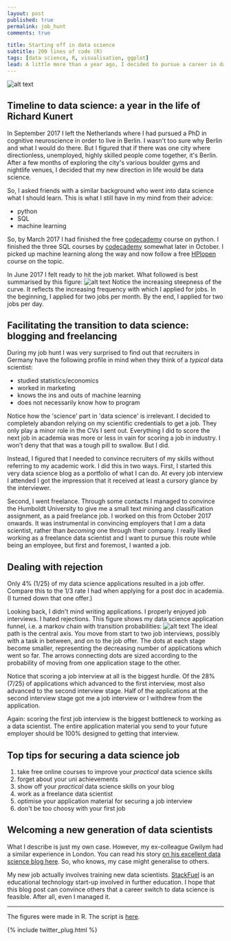 ```yaml
---
layout: post
published: true
permalink: job_hunt
comments: true

title: Starting off in data science
subtitle: 200 lines of code (R)
tags: [data science, R, visualisation, ggplot]
lead: A little more than a year ago, I decided to pursue a career in data science. Today, I work as an educational data scientist for StackFuel, a small start-up in Berlin. How did I do it?
---
```


![alt text](https://github.com/rikunert/job_applications/raw/master/Job_appl_1.png "5 months of hunting down a data science job,")

<!--excerpt-->

## Timeline to data science: a year in the life of Richard Kunert
In September 2017 I left the Netherlands where I had pursued a PhD in cognitive neuroscience in order to live in Berlin.
I wasn't too sure why Berlin and what I would do there.
But I figured that if there was one city where directionless, unemployed, highly skilled people come together, it's Berlin.
After a few months of exploring the city's various boulder gyms and nightlife venues, I decided that my new direction in life would be data science.

So, I asked friends with a similar background who went into data science what I should learn. This is what I still have in my mind from their advice:
- python
- SQL
- machine learning

So, by March 2017 I had finished the free [codecademy](https://www.codecademy.com) course on python.
I finished the three SQL courses by [codecademy](https://www.codecademy.com) somewhat later in October.
I picked up machine learning along the way and now follow a free [HPIopen](https://open.hpi.de/) course on the topic.

In June 2017 I felt ready to hit the job market. What followed is best summarised by this figure:
![alt text](https://github.com/rikunert/job_applications/raw/master/Job_appl_1.png "5 months of hunting down a data science job")
Notice the increasing steepness of the curve. It reflects the increasing frequency with which I applied for jobs.
In the beginning, I applied for two jobs per month.
By the end, I applied for two jobs per day.

## Facilitating the transition to data science: blogging and freelancing
During my job hunt I was very surprised to find out that recruiters in Germany have the following profile in mind when they think of a *typical* data scientist:
- studied statistics/economics
- worked in marketing
- knows the ins and outs of machine learning
- does not necessarily know how to program

Notice how the 'science' part in 'data science' is irrelevant.
I decided to completely abandon relying on my scientific credentials to get a job.
They only play a minor role in the CVs I sent out.
Everything I did to score the next job in academia was more or less in vain for scoring a job in industry.
I won't deny that that was a tough pill to swallow. But I did.

Instead, I figured that I needed to convince recruiters of my skills without referring to my academic work.
I did this in two ways.
First, I started this very data science blog as a portfolio of what I can do.
At every job interview I attended I got the impression that it received at least a cursory glance by the interviewer.

Second, I went freelance.
Through some contacts I managed to convince the Humboldt University to give me a small text mining and classification assignment, as a paid freelance job.
I worked on this from October 2017 onwards.
It was instrumental in convincing employers that I *am* a data scientist, rather than *becoming* one through their company.
I really liked working as a freelance data scientist and I want to pursue this route while being an employee, but first and foremost, I wanted a job.

## Dealing with rejection
Only 4% (1/25) of my data science applications resulted in a job offer. Compare this to the 1/3 rate I had when applying for a post doc in academia. (I turned down that one offer.)

Looking back, I didn't mind writing applications.
I properly enjoyed job interviews.
I hated rejections.
This figure shows my data science application funnel, i.e. a markov chain with transition probabilities:
![alt text](https://github.com/rikunert/job_applications/raw/master/Job_appl_2.png "The data science application funnel")
The ideal path is the central axis. You move from start to two job interviews, possibly with a task in between, and on to the job offer.
The dots at each stage become smaller, representing the decreasing number of applications which went so far.
The arrows connecting dots are sized according to the probability of moving from one application stage to the other.

Notice that scoring a job interview at all is the biggest hurdle.
Of the 28% (7/25) of applications which advanced to the first interview, most also advanced to the second interview stage.
Half of the applications at the second interview stage got me a job interview or I withdrew from the application.

Again: scoring the first job interview is the biggest bottleneck to working as a data scientist.
The entire application material you send to your future employer should be 100% designed to getting that interview.

## Top tips for securing a data science job
1. take free online courses to improve your *practical* data science skills
2. forget about your uni achievements
3. show off your *practical* data science skills on your blog
4. work as a freelance data scientist
5. optimise your application material for securing a job interview
6. don't be too choosy with your first job

## Welcoming a new generation of data scientists
What I describe is just my own case. However, my ex-colleague Gwilym had a similar experience in London. You can read his story [on his excellent data science blog here](https://gwilymlockwood.com/2017/10/26/not-all-who-wander-are-lost-but-it-takes-work-to-wander-well/). So, who knows, my case might generalise to others.

My new job actually involves training new data scientists.
[StackFuel](https://stackfuel.com/) is an educational technology start-up involved in further education.
I hope that this blog post can convince others that a career switch to data science is feasible. After all, even I managed it.

***
The figures were made in R. The script is [here](https://github.com/rikunert/job_applications/blob/master/job_app_vis.R).


{% include twitter_plug.html %}
